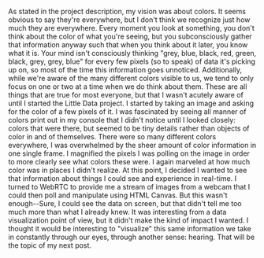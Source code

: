 As stated in the project description, my vision was about colors. It seems obvious to say they're everywhere, but I don't think we recognize just how much they are everywhere. Every moment you look at something, you don't think about the color of what you're seeing, but you subconsciously gather that information anyway such that when you think about it later, you know what it is. Your mind isn't consciously thinking "grey, blue, black, red, green, black, grey, grey, blue" for every few pixels (so to speak) of data it's picking up on, so most of the time this information goes unnoticed. Additionally, while we're aware of the many different colors visible to us, we tend to only focus on one or two at a time when we do think about them. These are all things that are true for most everyone, but that I wasn't acutely aware of until I started the Little Data project.
I started by taking an image and asking for the color of a few pixels of it. I was fascinated by seeing all manner of colors print out in my console that I didn't notice until I looked closely: colors that were there, but seemed to be tiny details rather than objects of color in and of themselves. There were so many different colors everywhere, I was overwhelmed by the sheer amount of color information in one single frame. I magnified the pixels I was polling on the image in order to more clearly see what colors these were. I again marveled at how much color was in places I didn't realize.
At this point, I decided I wanted to see that information about things I could see and experience in real-time. I turned to WebRTC to provide me a stream of images from a webcam that I could then poll and manipulate using HTML Canvas. But this wasn't enough--Sure, I could see the data on screen, but that didn't tell me too much more than what I already knew. It was interesting from a data visualization point of view, but it didn't make the kind of impact I wanted.
I thought it would be interesting to "visualize" this same information we take in constantly through our eyes, through another sense: hearing. That will be the topic of my next post.
